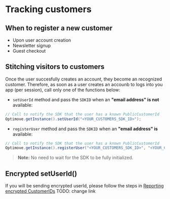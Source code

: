 # Tracking customers

## When to register a new customer
- Upon user account creation
- Newsletter signup
- Guest checkout

## Stitching visitors to customers
Once the user succesfully creates an account, they become an recognized customer. 
Therefore, as soon as a user creates an accounb to logs into you app (per session), call only one of the functions below:

- `setUserId` method and pass the `SDKID` when an **"email address" is not** available:
```java
// Call to notify the SDK that the user has a known PublicCustomerId
Optimove.getInstance().setUserId("<YOUR_CUSTOMERS_SDK_ID>");
```

- `registerUser` method and pass the `SDKID` when an **"email address" is** available:
```java
// Call to notify the SDK that the user has a known PublicCustomerId
Optimove.getInstance().registerUser("<YOUR_CUSTOMERS_SDK_ID>", "<YOUR_CUSTOMERS_EMAIL_ADDRESS>");
```

> **Note:** No need to wait for the SDK to be fully initialized.

## Encrypted setUserId()
If you will be sending encrypted userId, please follow the steps in [Reporting encrypted CustomerIDs](https://github.com/optimove-tech/Reporting-Encrypted-CustomerID)
TODO: change link

